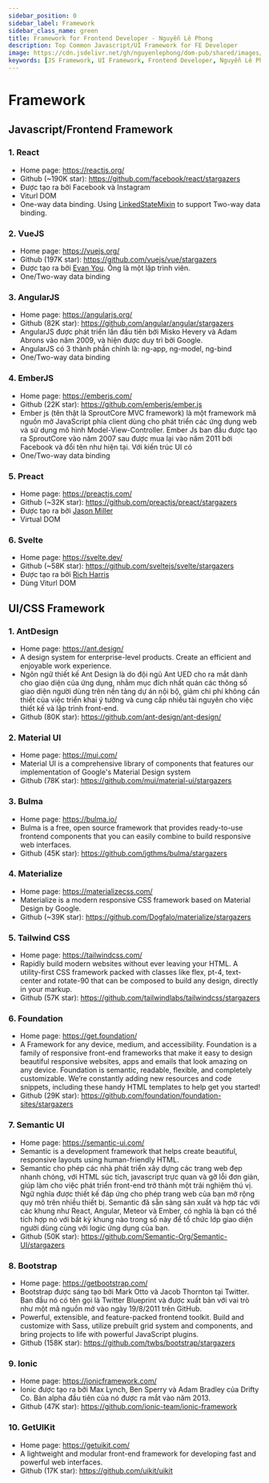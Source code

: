 ```yaml
---
sidebar_position: 0
sidebar_label: Framework
sidebar_class_name: green
title: Framework for Frontend Developer - Nguyễn Lê Phong
description: Top Common Javascript/UI Framework for FE Developer
image: https://cdn.jsdelivr.net/gh/nguyenlephong/dom-pub/shared/images/cv/images/dom.png
keywords: [JS Framework, UI Framework, Frontend Developer, Nguyễn Lê Phong]
---
```


# Framework

## Javascript/Frontend Framework

### 1. React

- Home page: https://reactjs.org/
- Github (~190K star): https://github.com/facebook/react/stargazers
- Được tạo ra bởi Facebook và Instagram
- Viturl DOM
- One-way data binding. Using [LinkedStateMixin](https://reactjs.org/docs/two-way-binding-helpers.html) to support Two-way data binding.

### 2. VueJS

- Home page: https://vuejs.org/
- Github (197K star): https://github.com/vuejs/vue/stargazers
- Được tạo ra bởi [Evan You](https://evanyou.me/). Ông là một lập trình viên.
- One/Two-way data binding

### 3. AngularJS

- Home page: https://angularjs.org/
- Github (82K star): https://github.com/angular/angular/stargazers
- AngularJS được phát triển lần đầu tiên bởi Misko Hevery và Adam Abrons vào năm 2009, và hiện được duy trì bởi Google.
- AngularJS có 3 thành phần chính là: ng-app, ng-model, ng-bind
- One/Two-way data binding

### 4. EmberJS

- Home page: https://emberjs.com/
- Github (22K star): https://github.com/emberjs/ember.js
- Ember js (tên thật là SproutCore MVC framework) là một framework mã nguồn mở JavaScript phía client dùng cho phát triển các ứng dụng web và sử dụng mô hình Model-View-Controller. Ember Js ban đầu được tạo ra SproutCore vào năm 2007 sau được mua lại vào năm 2011 bởi Facebook và đổi tên như hiện tại. Với kiến ​​trúc UI có
- One/Two-way data binding

### 5. Preact

- Home page: https://preactjs.com/
- Github (~32K star): https://github.com/preactjs/preact/stargazers
- Được tạo ra bởi [Jason Miller](https://github.com/developit)
- Virtual DOM

### 6. Svelte

- Home page: https://svelte.dev/
- Github (~58K star): https://github.com/sveltejs/svelte/stargazers
- Được tạo ra bởi [Rich Harris](https://twitter.com/rich_harris)
- Dùng Viturl DOM

## UI/CSS Framework

### 1. AntDesign

- Home page: https://ant.design/
- A design system for enterprise-level products. Create an efficient and enjoyable work experience.
- Ngôn ngữ thiết kế Ant Design là do đội ngũ Ant UED cho ra mắt dành cho giao diện của ứng dụng, nhằm mục đích nhất quán các thông số giao diện người dùng trên nền tảng dự án nội bộ, giảm chi phí không cần thiết của việc triển khai ý tưởng và cung cấp nhiều tài nguyên cho việc thiết kế và lập trình front-end.
- Github (80K star): https://github.com/ant-design/ant-design/

### 2. Material UI

- Home page: https://mui.com/
- Material UI is a comprehensive library of components that features our implementation of Google's Material Design system
- Github (78K star): https://github.com/mui/material-ui/stargazers

### 3. Bulma

- Home page: https://bulma.io/
- Bulma is a free, open source framework that provides ready-to-use frontend components that you can easily combine to build responsive web interfaces.
- Github (45K star): https://github.com/jgthms/bulma/stargazers

### 4. Materialize

- Home page: https://materializecss.com/
- Materialize is a modern responsive CSS framework based on Material Design by Google.
- Github (~39K star): https://github.com/Dogfalo/materialize/stargazers

### 5. Tailwind CSS

- Home page: https://tailwindcss.com/
- Rapidly build modern websites without ever leaving your HTML. A utility-first CSS framework packed with classes like flex, pt-4, text-center and rotate-90 that can be composed to build any design, directly in your markup.
- Github (57K star): https://github.com/tailwindlabs/tailwindcss/stargazers

### 6. Foundation

- Home page: https://get.foundation/
- A Framework for any device, medium, and accessibility. Foundation is a family of responsive front-end frameworks that make it easy to design beautiful responsive websites, apps and emails that look amazing on any device. Foundation is semantic, readable, flexible, and completely customizable. We’re constantly adding new resources and code snippets, including these handy HTML templates to help get you started!
- Github (29K star): https://github.com/foundation/foundation-sites/stargazers

### 7. Semantic UI

- Home page: https://semantic-ui.com/
- Semantic is a development framework that helps create beautiful, responsive layouts using human-friendly HTML.
- Semantic cho phép các nhà phát triển xây dựng các trang web đẹp nhanh chóng, với HTML súc tích, javascript trực quan và gỡ lỗi đơn giản, giúp làm cho việc phát triển front-end trở thành một trải nghiệm thú vị. Ngữ nghĩa được thiết kế đáp ứng cho phép trang web của bạn mở rộng quy mô trên nhiều thiết bị. Semantic đã sẵn sàng sản xuất và hợp tác với các khung như React, Angular, Meteor và Ember, có nghĩa là bạn có thể tích hợp nó với bất kỳ khung nào trong số này để tổ chức lớp giao diện người dùng cùng với logic ứng dụng của bạn.
- Github (50K star): https://github.com/Semantic-Org/Semantic-UI/stargazers

### 8. Bootstrap

- Home page: https://getbootstrap.com/
- Bootstrap được sáng tạo bởi Mark Otto và Jacob Thornton tại Twitter. Ban đầu nó có tên gọi là Twitter Blueprint và được xuất bản với vai trò như một mã nguồn mở vào ngày 19/8/2011 trên GitHub.
- Powerful, extensible, and feature-packed frontend toolkit. Build and customize with Sass, utilize prebuilt grid system and components, and bring projects to life with powerful JavaScript plugins.
- Github (158K star): https://github.com/twbs/bootstrap/stargazers

### 9. Ionic

- Home page: https://ionicframework.com/
- Ionic được tạo ra bởi Max Lynch, Ben Sperry và Adam Bradley của Drifty Co. Bản alpha đầu tiên của nó được ra mắt vào năm 2013.
- Github (47K star): https://github.com/ionic-team/ionic-framework

### 10. GetUIKit

- Home page: https://getuikit.com/
- A lightweight and modular front-end framework for developing fast and powerful web interfaces.
- Github (17K star): https://github.com/uikit/uikit
